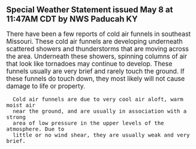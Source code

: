 <p>
   <h2>Special Weather Statement issued May 8 at 11:47AM CDT by NWS Paducah KY</h2>
   <div style="font-size:120%">There have been a few reports of cold air funnels in southeast
      Missouri. These cold air funnels are developing underneath
      scattered showers and thunderstorms that are moving across the
      area. Underneath these showers, spinning columns of air that look
      like tornadoes may continue to develop. These funnels usually are
      very brief and rarely touch the ground. If these funnels do touch
      down, they most likely will not cause damage to life or property.
      
      Cold air funnels are due to very cool air aloft, warm moist air
      near the ground, and are usually in association with a strong
      area of low pressure in the upper levels of the atmosphere. Due to
      little or no wind shear, they are usually weak and very brief.
   </div>
</p>